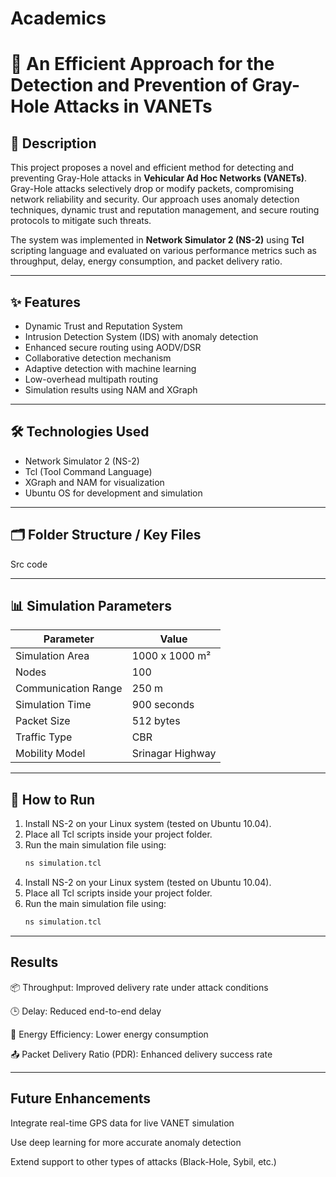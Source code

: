 # Academics
# 🚗 An Efficient Approach for the Detection and Prevention of Gray-Hole Attacks in VANETs

## 📄 Description
This project proposes a novel and efficient method for detecting and preventing Gray-Hole attacks in **Vehicular Ad Hoc Networks (VANETs)**. Gray-Hole attacks selectively drop or modify packets, compromising network reliability and security. Our approach uses anomaly detection techniques, dynamic trust and reputation management, and secure routing protocols to mitigate such threats.

The system was implemented in **Network Simulator 2 (NS-2)** using **Tcl** scripting language and evaluated on various performance metrics such as throughput, delay, energy consumption, and packet delivery ratio.

---

## ✨ Features
- Dynamic Trust and Reputation System
- Intrusion Detection System (IDS) with anomaly detection
- Enhanced secure routing using AODV/DSR
- Collaborative detection mechanism
- Adaptive detection with machine learning
- Low-overhead multipath routing
- Simulation results using NAM and XGraph

---

## 🛠️ Technologies Used
- Network Simulator 2 (NS-2)
- Tcl (Tool Command Language)
- XGraph and NAM for visualization
- Ubuntu OS for development and simulation

---

## 🗂️ Folder Structure / Key Files
Src code

---

## 📊 Simulation Parameters

| Parameter               | Value           |
|------------------------|-----------------|
| Simulation Area        | 1000 x 1000 m²  |
| Nodes                  | 100             |
| Communication Range    | 250 m           |
| Simulation Time        | 900 seconds     |
| Packet Size            | 512 bytes       |
| Traffic Type           | CBR             |
| Mobility Model         | Srinagar Highway |

---

## 🚀 How to Run

1. Install NS-2 on your Linux system (tested on Ubuntu 10.04).
2. Place all Tcl scripts inside your project folder.
3. Run the main simulation file using:
   ```bash
   ns simulation.tcl


1. Install NS-2 on your Linux system (tested on Ubuntu 10.04).
2. Place all Tcl scripts inside your project folder.
3. Run the main simulation file using:
   ```bash
   ns simulation.tcl

---

## Results

📦 Throughput: Improved delivery rate under attack conditions

🕒 Delay: Reduced end-to-end delay

🔋 Energy Efficiency: Lower energy consumption

📤 Packet Delivery Ratio (PDR): Enhanced delivery success rate

---

## Future Enhancements


Integrate real-time GPS data for live VANET simulation

Use deep learning for more accurate anomaly detection

Extend support to other types of attacks (Black-Hole, Sybil, etc.)



